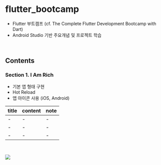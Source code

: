 # flutter_bootcamp
- Flutter 부트캠프 (cf. The Complete Flutter Development Bootcamp with Dart)
- Android Studio 기반 주요개념 및 프로젝트 학습 

<br>

## Contents

### Section 1. I Am Rich 
- 기본 앱 형태 구현
- Hot Reload
- 앱 아이콘 사용 (iOS, Android)

title  | content | note
----| ----- | -----
- | - | -
- | - | -
- | - | -

<br>

<a href="https://hits.seeyoufarm.com"><img src="https://hits.seeyoufarm.com/api/count/incr/badge.svg?url=https%3A%2F%2Fgithub.com%2Fonthelots%2FScoop&count_bg=%230CC0DF&title_bg=%23555555&icon=&icon_color=%23E7E7E7&title=hits&edge_flat=false"/></a>
